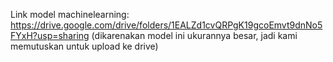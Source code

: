 Link model machinelearning: https://drive.google.com/drive/folders/1EALZd1cvQRPgK19gcoEmvt9dnNo5FYxH?usp=sharing
(dikarenakan model ini ukurannya besar, jadi kami memutuskan untuk upload ke drive)
